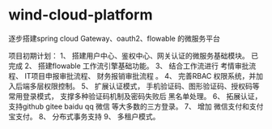 # wind-cloud-platform
逐步搭建spring cloud Gateway、oauth2、flowable 的微服务平台

项目初期计划：
1、 搭建用户中心、鉴权中心、网关认证的微服务基础模块。 已完成
2、 搭建flowable 工作流引擎基础功能。
3、 结合工作流进行 考情审批流程、 IT项目申报审批流程、 财务报销审批流程 。
4、 完善RBAC 权限系统，并加入后端多层权限控制。
5、 扩展认证模式， 手机验证码、图形验证码、授权码等 常用登录模式， 支撑多种验证码机制及密码失败后 黑名单处理。
6、 拓展认证， 支持github gitee baidu qq 微信 等大多数的三方登录。
7、 增加 微信支付和支付宝支付。
8、 分布式事务支持
9、 多租户模式。
